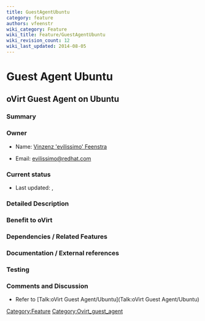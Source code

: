 ```yaml
---
title: GuestAgentUbuntu
category: feature
authors: vfeenstr
wiki_category: Feature
wiki_title: Feature/GuestAgentUbuntu
wiki_revision_count: 12
wiki_last_updated: 2014-08-05
---
```


# Guest Agent Ubuntu

## oVirt Guest Agent on Ubuntu

### Summary

### Owner

*   Name: [ Vinzenz 'evilissimo' Feenstra](User:Vfeenstr)

<!-- -->

*   Email: <evilissimo@redhat.com>

### Current status

*   Last updated: ,

### Detailed Description

### Benefit to oVirt

### Dependencies / Related Features

### Documentation / External references

### Testing

### Comments and Discussion

*   Refer to [Talk:oVirt Guest Agent/Ubuntu](Talk:oVirt Guest Agent/Ubuntu)

<Category:Feature> <Category:Ovirt_guest_agent>
